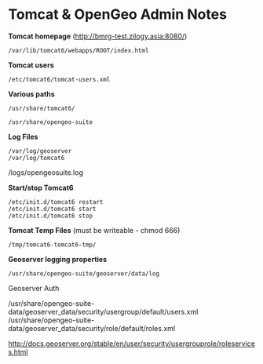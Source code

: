 # Tomcat & OpenGeo Admin Notes #

**Tomcat homepage** (http://bmrg-test.zilogy.asia:8080/)

	/var/lib/tomcat6/webapps/ROOT/index.html

**Tomcat users**

	/etc/tomcat6/tomcat-users.xml

**Various paths**

	/usr/share/tomcat6/
	
	/usr/share/opengeo-suite

**Log Files**

	/var/log/geoserver
	/var/log/tomcat6


/logs/opengeosuite.log


**Start/stop Tomcat6**
	
	/etc/init.d/tomcat6 restart
	/etc/init.d/tomcat6 start
	/etc/init.d/tomcat6 stop

**Tomcat Temp Files** (must be writeable - chmod 666)

	/tmp/tomcat6-tomcat6-tmp/


**Geoserver logging properties**

	/usr/share/opengeo-suite/geoserver/data/log


Geoserver Auth 

/usr/share/opengeo-suite-data/geoserver_data/security/usergroup/default/users.xml
/usr/share/opengeo-suite-data/geoserver_data/security/role/default/roles.xml 

http://docs.geoserver.org/stable/en/user/security/usergrouprole/roleservices.html
